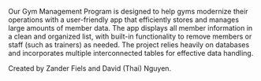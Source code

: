 Our Gym Management Program is designed to help gyms modernize their operations with a user-friendly app that efficiently stores and manages large amounts of member data. The app displays all member information in a clean and organized list, with built-in functionality to remove members or staff (such as trainers) as needed. The project relies heavily on databases and incorporates multiple interconnected tables for effective data handling.

Created by Zander Fiels and David (Thai) Nguyen.
